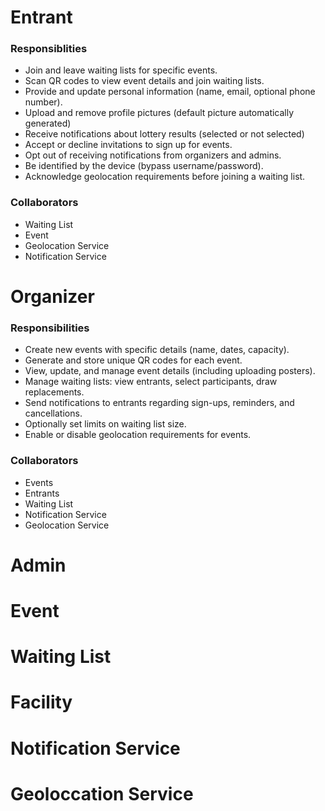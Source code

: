# Entrant
### Responsiblities
- Join and leave waiting lists for specific events.
- Scan QR codes to view event details and join waiting lists.
- Provide and update personal information (name, email, optional phone number).
- Upload and remove profile pictures (default picture automatically generated)
- Receive notifications about lottery results (selected or not selected)
- Accept or decline invitations to sign up for events.
- Opt out of receiving notifications from organizers and admins.
- Be identified by the device (bypass username/password).
- Acknowledge geolocation requirements before joining a waiting list.
### Collaborators
- Waiting List
- Event
- Geolocation Service
- Notification Service

# Organizer
### Responsibilities
- Create new events with specific details (name, dates, capacity).
- Generate and store unique QR codes for each event.
- View, update, and manage event details (including uploading posters).
- Manage waiting lists: view entrants, select participants, draw replacements.
- Send notifications to entrants regarding sign-ups, reminders, and cancellations.
- Optionally set limits on waiting list size.
- Enable or disable geolocation requirements for events.

### Collaborators
- Events
- Entrants
- Waiting List
- Notification Service
- Geolocation Service

# Admin

# Event
# Waiting List
# Facility
# Notification Service
# Geoloccation Service
